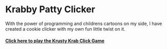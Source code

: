 # Krabby Patty Clicker
With the power of programming and childrens cartoons on my side, I have created a cookie clicker with my own fun little twist on it. </br>

#### [Click here to play the Krusty Krab Click Game](https://besartelezi.github.io/coockie-clicker/)

